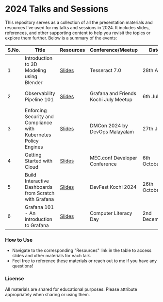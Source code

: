 # 2024 Talks and Sessions  

This repository serves as a collection of all the presentation materials and resources I’ve used for my talks and sessions in 2024. It includes slides, references, and other supporting content to help you revisit the topics or explore them further. Below is a summary of the events:  

| S.No. | Title                                 | Resources                 | Conference/Meetup         | Date       | Venue                   |  
|-------|---------------------------------------|---------------------------|---------------------------|------------|-------------------------|  
| 1     | Introduction to 3D Modeling using Blender | [Slides](https://1drv.ms/b/s!Ao82hu8dRpnVgQS0Q6taBSBtqGJB?e=kCF0TJ) | ​Tesseract 7.0            | 28th April | SJCET, Palai, Kerala     |  
| 2     | Observability Pipeline 101             | [Slides](https://1drv.ms/b/s!Ao82hu8dRpnVgRQRDcY66ruKyQnA?e=4PM7WB) | Grafana and Friends Kochi July Meetup             | 6th July  | Tinkerspace, Kochi, Kerala                 |  
| 3     | Enforcing Security and Compliance with Kubernetes Policy Engines               | [Slides](https://1drv.ms/b/s!Ao82hu8dRpnVgQxpcUuLH0iHUs53?e=mvadzf) | DMCon 2024 by DevOps Malayalam      | 27th July   | Sree Gokulam Convention Center, Kochi, Kerala           |  
| 4     | Getting Started with Cloud               | [Slides](https://1drv.ms/b/s!Ao82hu8dRpnVgRxOqDx-7522bcF3?e=XgVhZH) | MEC.conf Developer Conference        | 6th October        | MEC, Kochi, Kerala                     |  
| 5     | Build Interactive Dashboards from Scratch with Grafana           | [Slides](https://1drv.ms/b/s!Ao82hu8dRpnVgQ1Les7rPw_RbHaa?e=EldZ7Z) | DevFest Kochi 2024 | 26th October    | XIME, Kochi, Kerala                     |  
| 6     | Grafana 101 - An introduction to Grafana             | [Slides](https://1drv.ms/b/s!Ao82hu8dRpnVgQ7tFcznZootSIGi?e=eZz4Xs) | Computer Literacy Day        | 2nd December        | Sacred Hearts, Kochi, Kerala                  |  

### How to Use  
- Navigate to the corresponding "Resources" link in the table to access slides and other materials for each talk.  
- Feel free to reference these materials or reach out to me if you have any questions!  

### License  
All materials are shared for educational purposes. Please attribute appropriately when sharing or using them.  
